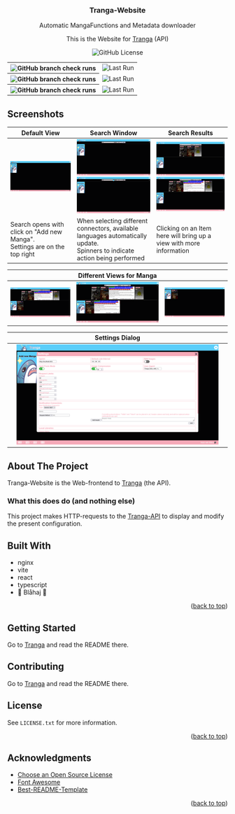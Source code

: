 <br />
<div align="center">
<span id="readme-top"></span>
<h3 align="center">Tranga-Website</h3>

  <p align="center">
    Automatic MangaFunctions and Metadata downloader 
  </p>
  <p align="center">
    This is the Website for <a href="https://github.com/C9Glax/tranga">Tranga</a> (API)  
  </p>

  ![GitHub License](https://img.shields.io/github/license/C9glax/tranga-website)

  <table>
    <tr>
      <th><img alt="GitHub branch check runs" src="https://img.shields.io/github/check-runs/c9glax/tranga-website/master?label=master"></th>
      <td><img alt="Last Run" src="https://img.shields.io/badge/dynamic/json?url=https%3A%2F%2Fapi.github.com%2Frepos%2Fc9glax%2Ftranga-website%2Factions%2Fworkflows%2Fdocker-image-master.yml%2Fruns%3Fper_page%3D1&query=workflow_runs%5B0%5D.created_at&label=Last%20Run"></td>
    </tr>
    <tr>
      <th><img alt="GitHub branch check runs" src="https://img.shields.io/github/check-runs/c9glax/tranga-website/cuttingedge?label=cuttingedge"></th>
      <td><img alt="Last Run" src="https://img.shields.io/badge/dynamic/json?url=https%3A%2F%2Fapi.github.com%2Frepos%2Fc9glax%2Ftranga-website%2Factions%2Fworkflows%2Fdocker-image-cuttingedge.yml%2Fruns%3Fper_page%3D1&query=workflow_runs%5B0%5D.created_at&label=Last%20Run"></td>
    </tr>
    <tr>
      <th><img alt="GitHub branch check runs" src="https://img.shields.io/github/check-runs/c9glax/tranga-website/vite-react-ts?label=vite-react-ts"></th>
      <td><img alt="Last Run" src="https://img.shields.io/badge/dynamic/json?url=https%3A%2F%2Fapi.github.com%2Frepos%2Fc9glax%2Ftranga-website%2Factions%2Fworkflows%2Fdocker-image-vite-react-ts.yml%2Fruns%3Fper_page%3D1&query=workflow_runs%5B0%5D.created_at&label=Last%20Run"></td>
    </tr>
  </table>
</div>



<!-- ABOUT THE PROJECT -->
## Screenshots

| Default View                                                                  | Search Window                                                                                                                                             | Search Results                                                                                                                                            |
|-------------------------------------------------------------------------------|-----------------------------------------------------------------------------------------------------------------------------------------------------------|-----------------------------------------------------------------------------------------------------------------------------------------------------------|
| ![Image](Screenshots/Screenshot%202025-03-19%20at%2002-38-47%20Tranga.png)    | ![Image](Screenshots/Screenshot%202025-03-19%20at%2002-39-05%20Tranga.png)<br/>![Image](Screenshots/Screenshot%202025-03-19%20at%2002-39-45%20Tranga.png) | ![Image](Screenshots/Screenshot%202025-03-19%20at%2002-39-52%20Tranga.png)<br/>![Image](Screenshots/Screenshot%202025-03-19%20at%2002-39-58%20Tranga.png) |
| Search opens with click on "Add new Manga".<br/>Settings are on the top right | When selecting different connectors, available languages automatically update.<br/>Spinners to indicate action being performed                            | Clicking on an Item here will bring up a view with more information                                                                                       |

|                                                                            | Different Views for Manga                                                  |                                                                            |
|----------------------------------------------------------------------------|----------------------------------------------------------------------------|----------------------------------------------------------------------------|
| ![Image](Screenshots/Screenshot%202025-03-19%20at%2002-41-51%20Tranga.png) | ![Image](Screenshots/Screenshot%202025-03-19%20at%2002-42-02%20Tranga.png) | ![Image](Screenshots/Screenshot%202025-03-19%20at%2002-42-12%20Tranga.png) |

| | Settings Dialog                                                            | |
|-|----------------------------------------------------------------------------|-|
| | ![Image](Screenshots/Screenshot%202025-03-20%20at%2000-42-58%20Tranga.png) | |


## About The Project

Tranga-Website is the Web-frontend to [Tranga](https://github.com/C9Glax/tranga) (the API).

### What this does do (and nothing else)

This project makes HTTP-requests to the [Tranga-API](https://github.com/C9Glax/tranga) to display and modify the present configuration.

## Built With

- nginx
- vite
- react
- typescript
- 💙 Blåhaj 🦈

<p align="right">(<a href="#readme-top">back to top</a>)</p>

<!-- GETTING STARTED -->
## Getting Started

Go to [Tranga](https://github.com/C9Glax/tranga?tab=readme-ov-file#getting-started) and read the README there.

<!-- CONTRIBUTING -->
## Contributing

Go to [Tranga](https://github.com/C9Glax/tranga?tab=readme-ov-file#contributing) and read the README there.

<!-- LICENSE -->
## License

See `LICENSE.txt` for more information.

<p align="right">(<a href="#readme-top">back to top</a>)</p>



<!-- ACKNOWLEDGMENTS -->
## Acknowledgments

* [Choose an Open Source License](https://choosealicense.com)
* [Font Awesome](https://fontawesome.com)
* [Best-README-Template](https://github.com/othneildrew/Best-README-Template/tree/master)

<p align="right">(<a href="#readme-top">back to top</a>)</p>

